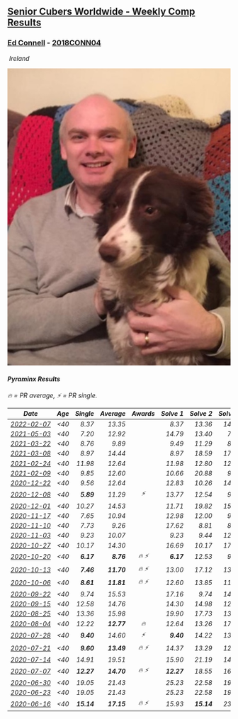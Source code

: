 <style>table {white-space: nowrap;}</style>
<link rel="stylesheet" type="text/css" href="/scw-comp/css/flags.css" />

## [Senior Cubers Worldwide - Weekly Comp Results](/scw-comp/results/)
### [Ed Connell](README.md) - [2018CONN04](https://www.worldcubeassociation.org/persons/2018CONN04?event=pyram)

<i class="flag flag-IE" />&nbsp;Ireland

![Ed Connell](1583010027.jpg)

#### Pyraminx Results

<span style="white-space: nowrap;">🔥 = PR average</span>, <span style="white-space: nowrap;">⚡ = PR single</span>.

| Date | Age | Single | Average | Awards | Solve 1 | Solve 2 | Solve 3 | Solve 4 | Solve 5 | Video |
| :--: | :--: | --: | --: | :--: | --: | --: | --: | --: | --: | :-- |
| [2022-02-07](../../results/2022-02-07/pyram.md) | <40 | 8.37 | 13.35 |  | 8.37 | 13.36 | 14.55 | 12.14 | 14.64 | [Desktop](https://www.facebook.com/events/245500131085725/permalink/249646870671051) / [Mobile](https://m.facebook.com/events/245500131085725?view=permalink&id=249646870671051) |
| [2021-05-03](../../results/2021-05-03/pyram.md) | <40 | 7.20 | 12.92 |  | 14.79 | 13.40 | 7.20 | 10.58 | 17.33 | [Desktop](https://www.facebook.com/events/1091923434665777/permalink/1096112047580249) / [Mobile](https://m.facebook.com/events/1091923434665777?view=permalink&id=1096112047580249) |
| [2021-03-22](../../results/2021-03-22/pyram.md) | <40 | 8.76 | 9.89 |  | 9.49 | 11.29 | 8.89 | 8.76 | 11.74 | [Desktop](https://www.facebook.com/events/893368394782856/permalink/901622150624147) / [Mobile](https://m.facebook.com/events/893368394782856?view=permalink&id=901622150624147) |
| [2021-03-08](../../results/2021-03-08/pyram.md) | <40 | 8.97 | 14.44 |  | 8.97 | 18.59 | 17.85 | 11.05 | 14.41 | [Desktop](https://www.facebook.com/events/430030294875923/permalink/437638837448402) / [Mobile](https://m.facebook.com/events/430030294875923?view=permalink&id=437638837448402) |
| [2021-02-24](../../results/2021-02-24/pyram.md) | <40 | 11.98 | 12.64 |  | 11.98 | 12.80 | 12.32 | 19.19 | 12.80 | [Desktop](https://www.facebook.com/events/699856724029067/permalink/705690573445682) / [Mobile](https://m.facebook.com/events/699856724029067?view=permalink&id=705690573445682) |
| [2021-02-09](../../results/2021-02-09/pyram.md) | <40 | 9.85 | 12.60 |  | 10.66 | 20.88 | 9.85 | 15.07 | 12.06 | [Desktop](https://www.facebook.com/events/466529388059949/permalink/470221034357451) / [Mobile](https://m.facebook.com/events/466529388059949?view=permalink&id=470221034357451) |
| [2020-12-22](../../results/2020-12-22/pyram.md) | <40 | 9.56 | 12.64 |  | 12.83 | 10.26 | 14.82 | 9.56 | 18.79 | [Desktop](https://www.facebook.com/events/415132489930417/permalink/419691649474501) / [Mobile](https://m.facebook.com/events/415132489930417?view=permalink&id=419691649474501) |
| [2020-12-08](../../results/2020-12-08/pyram.md) | <40 | **5.89** | 11.29 | ⚡ | 13.77 | 12.54 | 9.16 | 12.16 | **5.89** | [Desktop](https://www.facebook.com/events/728219131442079/permalink/731404011123591) / [Mobile](https://m.facebook.com/events/728219131442079?view=permalink&id=731404011123591) |
| [2020-12-01](../../results/2020-12-01/pyram.md) | <40 | 10.27 | 14.53 |  | 11.71 | 19.82 | 15.72 | 10.27 | 16.15 | [Desktop](https://www.facebook.com/events/714027339539738/permalink/718538175755321) / [Mobile](https://m.facebook.com/events/714027339539738?view=permalink&id=718538175755321) |
| [2020-11-17](../../results/2020-11-17/pyram.md) | <40 | 7.65 | 10.94 |  | 12.98 | 12.00 | 9.52 | 7.65 | 11.29 | [Desktop](https://www.facebook.com/events/2044447579025647/permalink/2050200685117003) / [Mobile](https://m.facebook.com/events/2044447579025647?view=permalink&id=2050200685117003) |
| [2020-11-10](../../results/2020-11-10/pyram.md) | <40 | 7.73 | 9.26 |  | 17.62 | 8.81 | 8.22 | 10.74 | 7.73 | [Desktop](https://www.facebook.com/events/758374458225984/permalink/762108807852549) / [Mobile](https://m.facebook.com/events/758374458225984?view=permalink&id=762108807852549) |
| [2020-11-03](../../results/2020-11-03/pyram.md) | <40 | 9.23 | 10.07 |  | 9.23 | 9.44 | 12.48 | 10.58 | 10.18 | [Desktop](https://www.facebook.com/events/406412140373592/permalink/411564163191723) / [Mobile](https://m.facebook.com/events/406412140373592?view=permalink&id=411564163191723) |
| [2020-10-27](../../results/2020-10-27/pyram.md) | <40 | 10.17 | 14.30 |  | 16.69 | 10.17 | 17.11 | 15.69 | 10.53 | [Desktop](https://www.facebook.com/events/3728096903891317/permalink/3741865692514438) / [Mobile](https://m.facebook.com/events/3728096903891317?view=permalink&id=3741865692514438) |
| [2020-10-20](../../results/2020-10-20/pyram.md) | <40 | **6.17** | **8.76** | 🔥 ⚡ | **6.17** | 12.53 | 9.52 | 7.61 | 9.14 | [Desktop](https://www.facebook.com/events/3475733505840328/permalink/3489320564481622) / [Mobile](https://m.facebook.com/events/3475733505840328?view=permalink&id=3489320564481622) |
| [2020-10-13](../../results/2020-10-13/pyram.md) | <40 | **7.46** | **11.70** | 🔥 ⚡ | 13.00 | 17.12 | 13.12 | **7.46** | 8.98 | [Desktop](https://www.facebook.com/events/718285385437639/permalink/723168908282620) / [Mobile](https://m.facebook.com/events/718285385437639?view=permalink&id=723168908282620) |
| [2020-10-06](../../results/2020-10-06/pyram.md) | <40 | **8.61** | **11.81** | 🔥 ⚡ | 12.60 | 13.85 | 11.75 | **8.61** | 11.08 | [Desktop](https://www.facebook.com/events/365989921479949/permalink/370930140985927) / [Mobile](https://m.facebook.com/events/365989921479949?view=permalink&id=370930140985927) |
| [2020-09-22](../../results/2020-09-22/pyram.md) | <40 | 9.74 | 15.53 |  | 17.16 | 9.74 | 14.42 | 22.82 | 15.02 | [Desktop](https://www.facebook.com/events/361626694990606/permalink/365100831309859) / [Mobile](https://m.facebook.com/events/361626694990606?view=permalink&id=365100831309859) |
| [2020-09-15](../../results/2020-09-15/pyram.md) | <40 | 12.58 | 14.76 |  | 14.30 | 14.98 | 12.58 | 15.67 | 15.00 | [Desktop](https://www.facebook.com/events/681386202727964/permalink/685683618964889) / [Mobile](https://m.facebook.com/events/681386202727964?view=permalink&id=685683618964889) |
| [2020-08-25](../../results/2020-08-25/pyram.md) | <40 | 13.36 | 15.98 |  | 19.90 | 17.73 | 13.36 | 16.29 | 13.91 | [Desktop](https://www.facebook.com/events/335350317875490/permalink/340630714014117) / [Mobile](https://m.facebook.com/events/335350317875490?view=permalink&id=340630714014117) |
| [2020-08-04](../../results/2020-08-04/pyram.md) | <40 | 12.22 | **12.77** | 🔥 | 12.64 | 13.26 | 17.93 | 12.41 | 12.22 | [Desktop](https://www.facebook.com/events/1546469592197852/permalink/1550669598444518) / [Mobile](https://m.facebook.com/events/1546469592197852?view=permalink&id=1550669598444518) |
| [2020-07-28](../../results/2020-07-28/pyram.md) | <40 | **9.40** | 14.60 | ⚡ | **9.40** | 14.22 | 13.84 | 16.06 | 15.75 | [Desktop](https://www.facebook.com/events/610415706564720/permalink/613844759555148) / [Mobile](https://m.facebook.com/events/610415706564720?view=permalink&id=613844759555148) |
| [2020-07-21](../../results/2020-07-21/pyram.md) | <40 | **9.60** | **13.49** | 🔥 ⚡ | 14.37 | 13.29 | 12.82 | **9.60** | 15.83 | [Desktop](https://www.facebook.com/events/560843031255896/permalink/563251577681708) / [Mobile](https://m.facebook.com/events/560843031255896?view=permalink&id=563251577681708) |
| [2020-07-14](../../results/2020-07-14/pyram.md) | <40 | 14.91 | 19.51 |  | 15.90 | 21.19 | 14.91 | 21.59 | 21.44 | [Desktop](https://www.facebook.com/events/413064016333950/permalink/416494279324257) / [Mobile](https://m.facebook.com/events/413064016333950?view=permalink&id=416494279324257) |
| [2020-07-07](../../results/2020-07-07/pyram.md) | <40 | **12.27** | **14.70** | 🔥 ⚡ | **12.27** | 18.55 | 16.33 | 15.29 | 12.48 | [Desktop](https://www.facebook.com/events/198255948253934/permalink/200420561370806) / [Mobile](https://m.facebook.com/events/198255948253934?view=permalink&id=200420561370806) |
| [2020-06-30](../../results/2020-06-30/pyram.md) | <40 | 19.05 | 21.43 |  | 25.23 | 22.58 | 19.05 | 21.83 | 19.87 | [Desktop](https://www.facebook.com/events/1716512181834525/permalink/1720526044766472) / [Mobile](https://m.facebook.com/events/1716512181834525?view=permalink&id=1720526044766472) |
| [2020-06-23](../../results/2020-06-23/pyram.md) | <40 | 19.05 | 21.43 |  | 25.23 | 22.58 | 19.05 | 21.83 | 19.87 | [Desktop](https://www.facebook.com/events/1618516681636159/permalink/1623314094489751) / [Mobile](https://m.facebook.com/events/1618516681636159?view=permalink&id=1623314094489751) |
| [2020-06-16](../../results/2020-06-16/pyram.md) | <40 | **15.14** | **17.15** | 🔥 ⚡ | 15.93 | **15.14** | 23.13 | 19.35 | 16.18 | [Desktop](https://www.facebook.com/events/296087658445428/permalink/299485738105620) / [Mobile](https://m.facebook.com/events/296087658445428?view=permalink&id=299485738105620) |


<!-- Global site tag (gtag.js) - Google Analytics -->
<script async src="https://www.googletagmanager.com/gtag/js?id=UA-86348435-3"></script>
<script>window.dataLayer = window.dataLayer || []; function gtag() {dataLayer.push(arguments);} gtag('js', new Date()); gtag('config', 'UA-86348435-3');</script>
